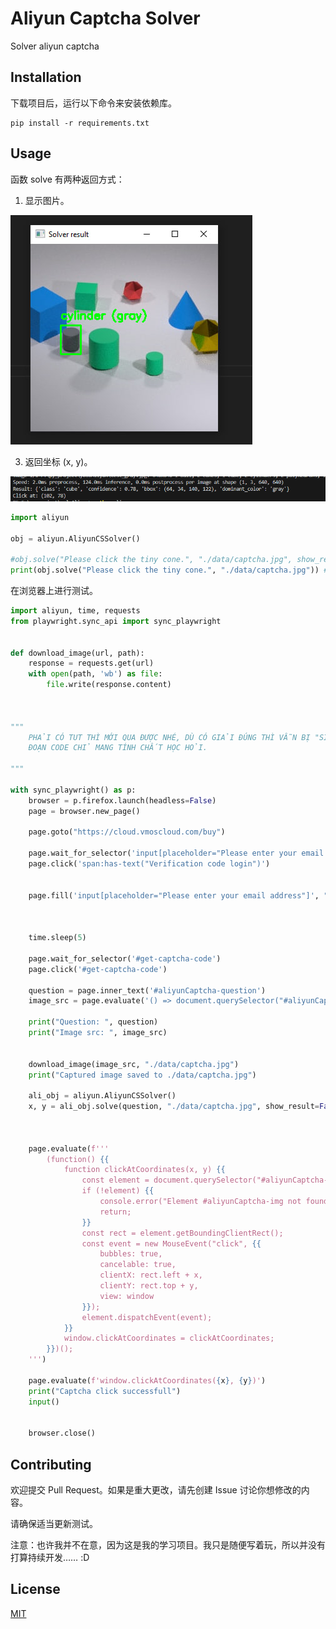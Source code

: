 # Aliyun Captcha Solver

Solver aliyun captcha

## Installation
下载项目后，运行以下命令来安装依赖库。
```
pip install -r requirements.txt
```

## Usage
函数 solve 有两种返回方式：
1. 显示图片。

![demo](https://github.com/hectran12/AliyunCaptchaSolver/blob/main/github/img/image.jpg)


3. 返回坐标 (x, y)。

   
![demo](https://github.com/hectran12/AliyunCaptchaSolver/blob/main/github/img/xy.png)



```py
import aliyun

obj = aliyun.AliyunCSSolver()

#obj.solve("Please click the tiny cone.", "./data/captcha.jpg", show_result=True) # show image in window
print(obj.solve("Please click the tiny cone.", "./data/captcha.jpg")) # return x, y coordinates of the object (use for click the object)
```
在浏览器上进行测试。
```py
import aliyun, time, requests
from playwright.sync_api import sync_playwright


def download_image(url, path):
    response = requests.get(url)
    with open(path, 'wb') as file:
        file.write(response.content)    
    


"""
    PHẢI CÓ TUT THÌ MỚI QUA ĐƯỢC NHÉ, DÙ CÓ GIẢI ĐÚNG THÌ VẪN BỊ "SIGNATURE FAILED" :)))
    ĐOẠN CODE CHỈ MANG TÍNH CHẤT HỌC HỎI.

"""

with sync_playwright() as p:
    browser = p.firefox.launch(headless=False)
    page = browser.new_page()

    page.goto("https://cloud.vmoscloud.com/buy")

    page.wait_for_selector('input[placeholder="Please enter your email address"]')
    page.click('span:has-text("Verification code login")')


    page.fill('input[placeholder="Please enter your email address"]', "tronghoadeptrai2008@gmail.com")



    time.sleep(5)

    page.wait_for_selector('#get-captcha-code')
    page.click('#get-captcha-code')

    question = page.inner_text('#aliyunCaptcha-question')
    image_src = page.evaluate('() => document.querySelector("#aliyunCaptcha-img").src')

    print("Question: ", question)
    print("Image src: ", image_src)


    download_image(image_src, "./data/captcha.jpg")
    print("Captured image saved to ./data/captcha.jpg")

    ali_obj = aliyun.AliyunCSSolver()
    x, y = ali_obj.solve(question, "./data/captcha.jpg", show_result=False)
    


    page.evaluate(f'''
        (function() {{
            function clickAtCoordinates(x, y) {{
                const element = document.querySelector("#aliyunCaptcha-img");
                if (!element) {{
                    console.error("Element #aliyunCaptcha-img not found");
                    return;
                }}
                const rect = element.getBoundingClientRect();
                const event = new MouseEvent("click", {{
                    bubbles: true,
                    cancelable: true,
                    clientX: rect.left + x,
                    clientY: rect.top + y,
                    view: window
                }});
                element.dispatchEvent(event);
            }}
            window.clickAtCoordinates = clickAtCoordinates;
        }})();
    ''')

    page.evaluate(f'window.clickAtCoordinates({x}, {y})')
    print("Captcha click successfull")
    input()


    browser.close()


```

## Contributing
欢迎提交 Pull Request。如果是重大更改，请先创建 Issue 讨论你想修改的内容。

请确保适当更新测试。

注意：也许我并不在意，因为这是我的学习项目。我只是随便写着玩，所以并没有打算持续开发…… :D

## License

[MIT](https://choosealicense.com/licenses/mit/)
